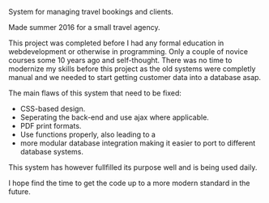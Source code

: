 System for managing travel bookings and clients.

Made summer 2016 for a small travel agency.

This project was completed before I had any formal education in webdevelopment or otherwise in programming. Only a couple of novice courses some 10 years ago and self-thought. There was no time to modernize my skills before this project as the old systems were completly manual and we needed to start getting customer data into a database asap. 

The main flaws of this system that need to be fixed:
* CSS-based design.
* Seperating the back-end and use ajax where applicable.
* PDF print formats.
* Use functions properly, also leading to a
* more modular database integration making it easier to port to different database systems.

This system has however fullfilled its purpose well and is being used daily.

I hope find the time to get the code up to a more modern standard in the future.
